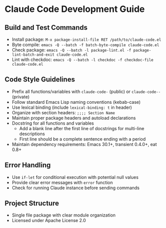 # Claude Code Development Guide

## Build and Test Commands
- Install package: `M-x package-install-file RET /path/to/claude-code.el`
- Byte compile: `emacs -Q --batch -f batch-byte-compile claude-code.el`
- Check package: `emacs -Q --batch -l package-lint.el -f package-lint-batch-and-exit claude-code.el`
- Lint with checkdoc: `emacs -Q --batch -l checkdoc -f checkdoc-file claude-code.el`

## Code Style Guidelines
- Prefix all functions/variables with `claude-code-` (public) or `claude-code--` (private)
- Follow standard Emacs Lisp naming conventions (kebab-case)
- Use lexical binding (include `lexical-binding: t` in header)
- Organize with section headers: `;;;; Section Name`
- Maintain proper package headers and autoload declarations
- Docstring for all functions and variables
  - Add a blank line after the first line of docstrings for multi-line descriptions
  - First line should be a complete sentence ending with a period
- Maintain dependency requirements: Emacs 30.1+, transient 0.4.0+, eat 0.8+

## Error Handling
- Use `if-let` for conditional execution with potential null values
- Provide clear error messages with `error` function
- Check for running Claude instance before sending commands

## Project Structure
- Single file package with clear module organization
- Licensed under Apache License 2.0